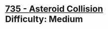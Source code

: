 # [735 - Asteroid Collision](https://leetcode.com/problems/asteroid-collision/) </br> Difficulty: Medium